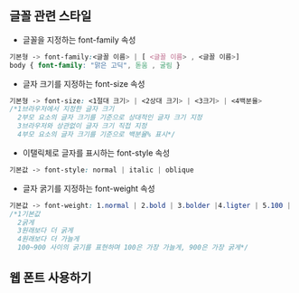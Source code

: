 ## 글꼴 관련 스타일  
* 글꼴을 지정하는 font-family 속성  
```css
기본형 -> font-family:<글꼴 이름> | [ <글꼴 이름> , <글꼴 이름>] 
body { font-family: "맑은 고딕", 돋움 , 굴림 }
```

* 글자 크기를 지정하는 font-size 속성  
``` css
기본형 -> font-size: <1절대 크기> | <2상대 크기> | <3크기> | <4백분율>
/*1브라우저에서 지정한 글자 크기
  2부모 요소의 글자 크기를 기준으로 상대적인 글자 크기 지정
  3브라우저와 상관없이 글자 크기 직접 지정
  4부모 요소의 글자 크기를 기준으로 백분율% 표시*/
```  

* 이탤릭체로 글자를 표시하는 font-style 속성  
```css
기본값 -> font-style: normal | italic | oblique 
```

* 글자 굵기를 지정하는 font-weight 속성  
``` css
기본값 -> font-weight: 1.normal | 2.bold | 3.bolder |4.ligter | 5.100 | 200 |....| 800 | 900
/*1기본값
  2굵게
  3원래보다 더 굵게
  4원래보다 더 가늘게
  100~900 사이의 굵기를 표현하며 100은 가장 가늘게, 900은 가장 굵게*/
```

## 웹 폰트 사용하기  

